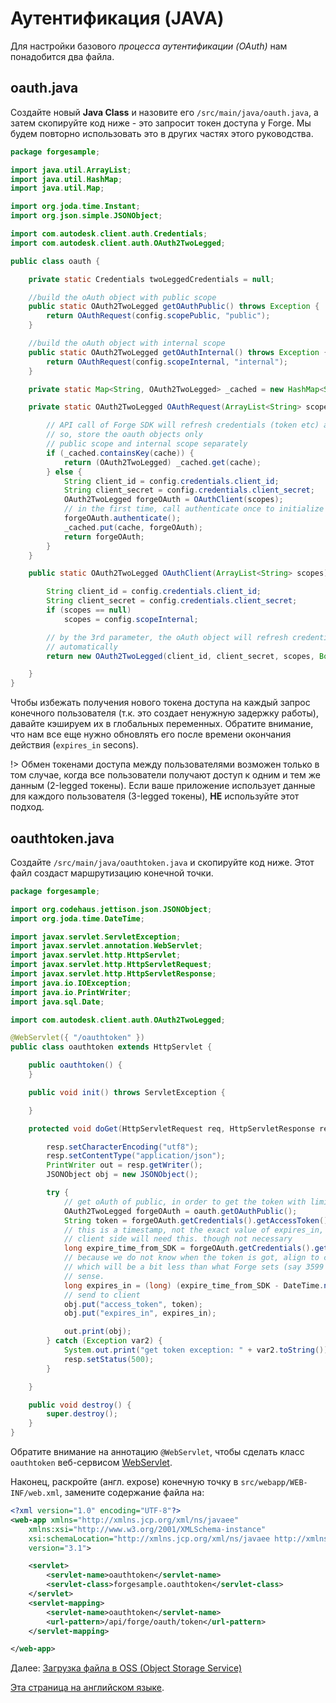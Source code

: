 # Аутентификация (JAVA)

Для настройки базового *процесса аутентификации (OAuth)* нам понадобится два файла.

## oauth.java

Создайте новый **Java Class** и назовите его `/src/main/java/oauth.java`, а затем скопируйте код ниже - это запросит токен доступа у Forge. Мы будем повторно использовать это в других частях этого руководства.

```java
package forgesample;

import java.util.ArrayList;
import java.util.HashMap;
import java.util.Map;

import org.joda.time.Instant;
import org.json.simple.JSONObject;

import com.autodesk.client.auth.Credentials;
import com.autodesk.client.auth.OAuth2TwoLegged;

public class oauth {

	private static Credentials twoLeggedCredentials = null;

	//build the oAuth object with public scope
	public static OAuth2TwoLegged getOAuthPublic() throws Exception {
		return OAuthRequest(config.scopePublic, "public");
	}

	//build the oAuth object with internal scope 
	public static OAuth2TwoLegged getOAuthInternal() throws Exception {
		return OAuthRequest(config.scopeInternal, "internal");
	}

	private static Map<String, OAuth2TwoLegged> _cached = new HashMap<String, OAuth2TwoLegged>();

	private static OAuth2TwoLegged OAuthRequest(ArrayList<String> scopes, String cache) throws Exception {

		// API call of Forge SDK will refresh credentials (token etc) automatically
		// so, store the oauth objects only
		// public scope and internal scope separately
		if (_cached.containsKey(cache)) {
			return (OAuth2TwoLegged) _cached.get(cache);
		} else {
			String client_id = config.credentials.client_id;
			String client_secret = config.credentials.client_secret;
			OAuth2TwoLegged forgeOAuth = OAuthClient(scopes);
			// in the first time, call authenticate once to initialize the credentials
			forgeOAuth.authenticate();
			_cached.put(cache, forgeOAuth);
			return forgeOAuth;
		}
	}

	public static OAuth2TwoLegged OAuthClient(ArrayList<String> scopes) throws Exception {

		String client_id = config.credentials.client_id;
		String client_secret = config.credentials.client_secret;
		if (scopes == null)
			scopes = config.scopeInternal;

		// by the 3rd parameter, the oAuth object will refresh credentials (token etc)
		// automatically
		return new OAuth2TwoLegged(client_id, client_secret, scopes, Boolean.valueOf(true));

	}
}
```

Чтобы избежать получения нового токена доступа на каждый запрос конечного пользователя (т.к. это создает ненужную задержку работы), давайте кэшируем их в глобальных переменных. Обратите внимание, что нам все еще нужно обновлять его после времени окончания действия (`expires_in` secons).

!> Обмен токенами доступа между пользователями возможен только в том случае, когда все пользователи получают доступ к одним и тем же данным (2-legged токены). Если ваше приложение использует данные для каждого пользователя (3-legged токены), **НЕ** используйте этот подход.
 
## oauthtoken.java

Создайте `/src/main/java/oauthtoken.java` и скопируйте код ниже. Этот файл создаст маршрутизацию конечной точки.

```java
package forgesample;

import org.codehaus.jettison.json.JSONObject;
import org.joda.time.DateTime;

import javax.servlet.ServletException;
import javax.servlet.annotation.WebServlet;
import javax.servlet.http.HttpServlet;
import javax.servlet.http.HttpServletRequest;
import javax.servlet.http.HttpServletResponse;
import java.io.IOException;
import java.io.PrintWriter;
import java.sql.Date;

import com.autodesk.client.auth.OAuth2TwoLegged;

@WebServlet({ "/oauthtoken" })
public class oauthtoken extends HttpServlet {

	public oauthtoken() {
	}

	public void init() throws ServletException {

	}

	protected void doGet(HttpServletRequest req, HttpServletResponse resp) throws ServletException, IOException {

		resp.setCharacterEncoding("utf8");
		resp.setContentType("application/json");
		PrintWriter out = resp.getWriter();
		JSONObject obj = new JSONObject();

		try {
			// get oAuth of public, in order to get the token with limited permission
			OAuth2TwoLegged forgeOAuth = oauth.getOAuthPublic();
			String token = forgeOAuth.getCredentials().getAccessToken();
			// this is a timestamp, not the exact value of expires_in, so calculate back
			// client side will need this. though not necessary
			long expire_time_from_SDK = forgeOAuth.getCredentials().getExpiresAt();
			// because we do not know when the token is got, align to current time
			// which will be a bit less than what Forge sets (say 3599 seconds). This makes
			// sense.
			long expires_in = (long) (expire_time_from_SDK - DateTime.now().toDate().getTime()) / 1000;
			// send to client
			obj.put("access_token", token);
			obj.put("expires_in", expires_in);

			out.print(obj);
		} catch (Exception var2) {
			System.out.print("get token exception: " + var2.toString());
			resp.setStatus(500);
		}

	}

	public void destroy() {
		super.destroy();
	}
}
```

Обратите внимание на аннотацию `@WebServlet`, чтобы сделать класс `oauthtoken` веб-сервисом [WebServlet](http://blog.caucho.com/2009/10/06/servlet-30-tutorial-weblistener-webservlet-webfilter-and-webinitparam/).

Наконец, раскройте (англ. expose) конечную точку в `src/webapp/WEB-INF/web.xml`, замените содержание файла на:

```xml
<?xml version="1.0" encoding="UTF-8"?>
<web-app xmlns="http://xmlns.jcp.org/xml/ns/javaee"
	xmlns:xsi="http://www.w3.org/2001/XMLSchema-instance"
	xsi:schemaLocation="http://xmlns.jcp.org/xml/ns/javaee http://xmlns.jcp.org/xml/ns/javaee/web-app_3_1.xsd"
	version="3.1">

	<servlet>
		<servlet-name>oauthtoken</servlet-name>
		<servlet-class>forgesample.oauthtoken</servlet-class>
	</servlet>
	<servlet-mapping>
		<servlet-name>oauthtoken</servlet-name>
		<url-pattern>/api/forge/oauth/token</url-pattern>
	</servlet-mapping>

</web-app>
```

Далее: [Загрузка файла в OSS (Object Storage Service)](/ru-RU/datamanagement/oss/)

[Эта страница на английском языке](https://learnforge.autodesk.io/#/oauth/2legged/java).
